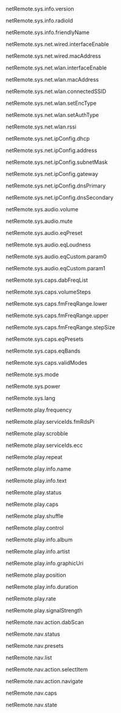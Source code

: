 netRemote.sys.info.version

netRemote.sys.info.radioId

netRemote.sys.info.friendlyName

netRemote.sys.net.wired.interfaceEnable

netRemote.sys.net.wired.macAddress

netRemote.sys.net.wlan.interfaceEnable

netRemote.sys.net.wlan.macAddress

netRemote.sys.net.wlan.connectedSSID

netRemote.sys.net.wlan.setEncType

netRemote.sys.net.wlan.setAuthType

netRemote.sys.net.wlan.rssi

netRemote.sys.net.ipConfig.dhcp

netRemote.sys.net.ipConfig.address

netRemote.sys.net.ipConfig.subnetMask

netRemote.sys.net.ipConfig.gateway

netRemote.sys.net.ipConfig.dnsPrimary

netRemote.sys.net.ipConfig.dnsSecondary

netRemote.sys.audio.volume

netRemote.sys.audio.mute

netRemote.sys.audio.eqPreset

netRemote.sys.audio.eqLoudness

netRemote.sys.audio.eqCustom.param0

netRemote.sys.audio.eqCustom.param1

netRemote.sys.caps.dabFreqList

netRemote.sys.caps.volumeSteps

netRemote.sys.caps.fmFreqRange.lower

netRemote.sys.caps.fmFreqRange.upper

netRemote.sys.caps.fmFreqRange.stepSize

netRemote.sys.caps.eqPresets

netRemote.sys.caps.eqBands

netRemote.sys.caps.validModes

netRemote.sys.mode

netRemote.sys.power

netRemote.sys.lang




netRemote.play.frequency

netRemote.play.serviceIds.fmRdsPi

netRemote.play.scrobble

netRemote.play.serviceIds.ecc

netRemote.play.repeat

netRemote.play.info.name

netRemote.play.info.text

netRemote.play.status

netRemote.play.caps

netRemote.play.shuffle

netRemote.play.control

netRemote.play.info.album

netRemote.play.info.artist

netRemote.play.info.graphicUri

netRemote.play.position

netRemote.play.info.duration

netRemote.play.rate

netRemote.play.signalStrength





netRemote.nav.action.dabScan

netRemote.nav.status

netRemote.nav.presets

netRemote.nav.list
           
netRemote.nav.action.selectItem

netRemote.nav.action.navigate

netRemote.nav.caps

netRemote.nav.state
